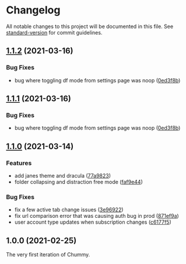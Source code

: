 # Changelog

All notable changes to this project will be documented in this file. See [standard-version](https://github.com/conventional-changelog/standard-version) for commit guidelines.

## [1.1.2](https://github.com/AtomicCodeLabs/chummy/compare/v1.1.0...v1.1.2) (2021-03-16)


### Bug Fixes

* bug where toggling df mode from settings page was noop ([0ed3f8b](https://github.com/AtomicCodeLabs/chummy/commit/0ed3f8b8225f3774bd40b750c91c024e8ab05841))

## [1.1.1](https://github.com/AtomicCodeLabs/chummy/compare/v1.1.0...v1.1.1) (2021-03-16)


### Bug Fixes

* bug where toggling df mode from settings page was noop ([0ed3f8b](https://github.com/AtomicCodeLabs/chummy/commit/0ed3f8b8225f3774bd40b750c91c024e8ab05841))

## [1.1.0](https://github.com/AtomicCodeLabs/chummy/compare/v1.0.0...v1.1.0) (2021-03-14)


### Features

* add janes theme and dracula ([77a9823](https://github.com/AtomicCodeLabs/chummy/commit/77a9823b381cb7923f80a05ede3e2278e15d3548))
* folder collapsing and distraction free mode ([faf9e44](https://github.com/AtomicCodeLabs/chummy/commit/faf9e44ae7b4f08ae127488df00c275a2a99f7a8))


### Bug Fixes

* fix a few active tab change issues ([3e96922](https://github.com/AtomicCodeLabs/chummy/commit/3e96922aed861bd19d0bf84404d23192ccb98593))
* fix url comparison error that was causing auth bug in prod ([871ef9a](https://github.com/AtomicCodeLabs/chummy/commit/871ef9a8e4ba9792d334aabbf52ec9315641e455))
* user account type updates when subscription changes ([c6177f5](https://github.com/AtomicCodeLabs/chummy/commit/c6177f501bd210d1d9c193e432d6d85b6be61273))

## 1.0.0 (2021-02-25)

The very first iteration of Chummy.
